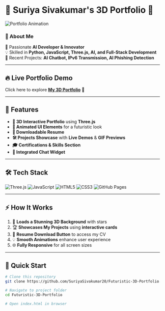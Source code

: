 # 🚀 Suriya Sivakumar's  3D Portfolio 🌌  

![Portfolio Animation](https://readme-typing-svg.herokuapp.com?font=Orbitron&size=30&color=00FFFF&center=true&vCenter=true&width=600&height=60&lines=Welcome+to+My+Futuristic+Portfolio;AI+Developer+|+Innovator+|+Tech+Enthusiast;Exploring+Three.js+for+3D+Portfolio+Experience)

### 🌟 About Me
🚀 Passionate **AI Developer & Innovator**  
💡 Skilled in **Python, JavaScript, Three.js, AI, and Full-Stack Development**  
📌 Recent Projects: **AI Chatbot, IPv6 Transmission, AI Phishing Detection**  

---

## 🔥 **Live Portfolio Demo**
Click here to explore **[My 3D Portfolio](https://your-portfolio-live-link.com)** 🌌  

---

## 📌 **Features**
- **🌟 3D Interactive Portfolio** using **Three.js**
- **🚀 Animated UI Elements** for a futuristic look  
- **📜 Downloadable Resume**  
- **🛠 Projects Showcase** with **Live Demos** & **GIF Previews**  
- **🎓 Certifications & Skills Section**  
- **💬 Integrated Chat Widget**  

---

## 🛠 **Tech Stack**
![Three.js](https://img.shields.io/badge/Three.js-000000?style=for-the-badge&logo=three.js&logoColor=white)
![JavaScript](https://img.shields.io/badge/JavaScript-F7DF1E?style=for-the-badge&logo=javascript&logoColor=black)
![HTML5](https://img.shields.io/badge/HTML5-E34F26?style=for-the-badge&logo=html5&logoColor=white)
![CSS3](https://img.shields.io/badge/CSS3-1572B6?style=for-the-badge&logo=css3&logoColor=white)
![GitHub Pages](https://img.shields.io/badge/GitHub_Pages-100000?style=for-the-badge&logo=github&logoColor=white)

---

## ⚡ **How It Works**
1. 🌌 **Loads a Stunning 3D Background** with stars  
2. 🏆 **Showcases My Projects** using **interactive cards**  
3. 📜 **Resume Download Button** to access my CV  
4. 💡 **Smooth Animations** enhance user experience  
5. 🌐 **Fully Responsive** for all screen sizes  

---

## 🚀 **Quick Start**
```bash
# Clone this repository
git clone https://github.com/SuriyaSivakumar20/Futuristic-3D-Portfolio.git

# Navigate to project folder
cd Futuristic-3D-Portfolio

# Open index.html in browser
